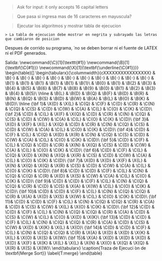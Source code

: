 

> Ask for input: it only accepts 16 capital letters

> Que pasa si ingresa mas de 16 caracteres en mayuscula?


> Ejecutar los algoritmos y mostrar tabla de ejecucion

    > La tabla de ejecucion debe mostrar en negrita y subrayado las letras que cambiaron de posicion


Despues de corrido su programa,  ́ no se deben borrar ni el fuente
de LATEX ni el PDF generados.

Salida:
\newcommand{\C}[1]{\texttt{#1}}
\newcommand{\B}[1]{\textbf{\C{#1}}}
\newcommand{\X}[1]{\textbf{\underline{\C{#1}}}}
\begin{table}[]
\begin{tabularx}{\columnwidth}{cXXXXXXXXXXXXXXXX}
& \B{-} & \B{-} & \B{-} & \B{-} & \B{-} & \B{-} & \B{-} & \B{-} & \B{-} & \B{-} & \B{1} & \B{1} & \B{1} & \B{1} & \B{1} & \B{1}\\
& \B{0} & \B{1} & \B{2} & \B{3} & \B{4} & \B{5} & \B{6} & \B{7} & \B{8} & \B{9} & \B{0} & \B{1} & \B{2} & \B{3} & \B{4} & \B{5}\\
\hline
& \B{L} & \B{D} & \B{Q} & \B{F} & \B{D} & \B{R} & \B{N} & \B{Q} & \B{S} & \B{D} & \B{W} & \B{A} & \B{L} & \B{O} & \B{K} & \B{D}\\
\hline
{\bf 1}& \X{D} & \X{L} & \C{Q} & \C{F} & \C{D} & \C{R} & \C{N} & \C{Q} & \C{S} & \C{D} & \C{W} & \C{A} & \C{L} & \C{O} & \C{K} & \C{D}\\
{\bf 2}& \C{D} & \C{L} & \X{F} & \X{Q} & \C{D} & \C{R} & \C{N} & \C{Q} & \C{S} & \C{D} & \C{W} & \C{A} & \C{L} & \C{O} & \C{K} & \C{D}\\
{\bf 3}& \X{D} & \X{F} & \X{L} & \X{Q} & \C{D} & \C{R} & \C{N} & \C{Q} & \C{S} & \C{D} & \C{W} & \C{A} & \C{L} & \C{O} & \C{K} & \C{D}\\
{\bf 4}& \C{D} & \C{F} & \C{L} & \C{Q} & \X{D} & \X{R} & \C{N} & \C{Q} & \C{S} & \C{D} & \C{W} & \C{A} & \C{L} & \C{O} & \C{K} & \C{D}\\
{\bf 5}& \C{D} & \C{F} & \C{L} & \C{Q} & \C{D} & \C{R} & \X{N} & \X{Q} & \C{S} & \C{D} & \C{W} & \C{A} & \C{L} & \C{O} & \C{K} & \C{D}\\
{\bf 6}& \C{D} & \C{F} & \C{L} & \C{Q} & \X{D} & \X{N} & \X{Q} & \X{R} & \C{S} & \C{D} & \C{W} & \C{A} & \C{L} & \C{O} & \C{K} & \C{D}\\
{\bf 7}& \X{D} & \X{D} & \X{F} & \X{L} & \X{N} & \X{Q} & \X{Q} & \X{R} & \C{S} & \C{D} & \C{W} & \C{A} & \C{L} & \C{O} & \C{K} & \C{D}\\
{\bf 8}& \C{D} & \C{D} & \C{F} & \C{L} & \C{N} & \C{Q} & \C{Q} & \C{R} & \X{D} & \X{S} & \C{W} & \C{A} & \C{L} & \C{O} & \C{K} & \C{D}\\
{\bf 9}& \C{D} & \C{D} & \C{F} & \C{L} & \C{N} & \C{Q} & \C{Q} & \C{R} & \C{D} & \C{S} & \X{A} & \X{W} & \C{L} & \C{O} & \C{K} & \C{D}\\
{\bf 10}& \C{D} & \C{D} & \C{F} & \C{L} & \C{N} & \C{Q} & \C{Q} & \C{R} & \X{A} & \X{D} & \X{S} & \X{W} & \C{L} & \C{O} & \C{K} & \C{D}\\
{\bf 11}& \C{D} & \C{D} & \C{F} & \C{L} & \C{N} & \C{Q} & \C{Q} & \C{R} & \C{A} & \C{D} & \C{S} & \C{W} & \X{L} & \X{O} & \C{K} & \C{D}\\
{\bf 12}& \C{D} & \C{D} & \C{F} & \C{L} & \C{N} & \C{Q} & \C{Q} & \C{R} & \C{A} & \C{D} & \C{S} & \C{W} & \C{L} & \C{O} & \X{D} & \X{K}\\
{\bf 13}& \C{D} & \C{D} & \C{F} & \C{L} & \C{N} & \C{Q} & \C{Q} & \C{R} & \C{A} & \C{D} & \C{S} & \C{W} & \X{D} & \X{K} & \X{L} & \X{O}\\
{\bf 14}& \C{D} & \C{D} & \C{F} & \C{L} & \C{N} & \C{Q} & \C{Q} & \C{R} & \X{A} & \X{D} & \X{D} & \X{K} & \X{L} & \X{O} & \X{S} & \X{W}\\
{\bf 15}& \X{A} & \X{D} & \X{D} & \X{D} & \X{D} & \X{F} & \X{K} & \X{L} & \X{L} & \X{N} & \X{O} & \X{Q} & \X{Q} & \X{R} & \X{S} & \X{W}\\
\end{tabularx}
\caption{Traza de Ejecuci ́on de \textbf{Merge Sort}}
\label{T:merge}
\end{table}